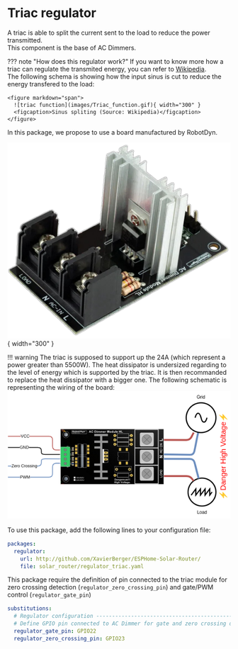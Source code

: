 # Triac regulator

A triac is able to split the current sent to the load to reduce the power transmitted.  
This component is the base of AC Dimmers.

??? note "How does this regulator work?"
    If you want to know more how a triac can regulate the transmited energy, you can refer to [Wikipedia](https://en.wikipedia.org/wiki/TRIAC#Application).  
    The following schema is showing how the input sinus is cut to reduce the energy transfered to the load:

    <figure markdown="span">
      ![triac function](images/Triac_function.gif){ width="300" } 
      <figcaption>Sinus spliting (Source: Wikipedia)</figcaption>
    </figure>
    

In this package, we propose to use a board manufactured by RobotDyn.

![triac](images/RobotDynTriac24A.png){ width="300" }

!!! warning
    The triac is supposed to support up the 24A (which represent a power greater than 5500W). The heat dissipator is undersized regarding to the level of energy which is supported by the triac. It is then recommanded to replace the heat dissipator with a bigger one.
The following schematic is representing the wiring of the board:
![triac](images/RobotDynTriac24A.drawio.png)

To use this package, add the following lines to your configuration file:

```yaml linenums="1"
packages:
  regulator:
    url: http://github.com/XavierBerger/ESPHome-Solar-Router/
    file: solar_router/regulator_triac.yaml
```

This package require the definition of pin connected to the triac module for zero crossing detection (`regulator_zero_crossing_pin`) and gate/PWM control (`regulator_gate_pin`)

```yaml linenums="1"
substitutions:
  # Regulator configuration ------------------------------------------------------
  # Define GPIO pin connected to AC Dimmer for gate and zero crossing detection.
  regulator_gate_pin: GPIO22
  regulator_zero_crossing_pin: GPIO23
```
